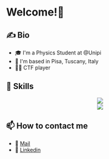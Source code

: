 # Welcome!👋

## ✍️ Bio
- 🎓 I'm a Physics Student at @Unipi
- 📌 I'm based in Pisa, Tuscany, Italy        
- 👨‍💻 CTF player

## 🎯 Skills
<p align="center">
  <a>
      <img src="https://skillicons.dev/icons?i=py,cpp,fortran,latex,md,tensorflow,linux,arduino"/> 
    <br>
      <img src="https://skillicons.dev/icons?i=docker,mysql,html,css,ps"/> 
  </a>
</p>

## 📫 How to contact me
- 📧 [Mail](mailto:j.martellotto@studenti.unipi.it) 
- 💼 [Linkedin](https://www.linkedin.com/in/jacopo-martellotto-baa89a258/)
